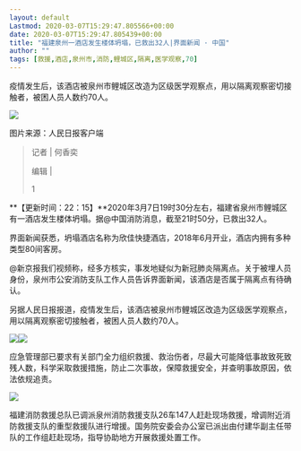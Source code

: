 ```yaml
---
layout: default
Lastmod: 2020-03-07T15:29:47.805566+00:00
date: 2020-03-07T15:29:47.805439+00:00
title: "福建泉州一酒店发生楼体坍塌，已救出32人|界面新闻 · 中国"
author: ""
tags: [救援,酒店,泉州市,消防,鲤城区,隔离,医学观察,70]
---
```


疫情发生后，该酒店被泉州市鲤城区改造为区级医学观察点，用以隔离观察密切接触者，被困人员人数约70人。

![](https://images.weserv.nl/?url=//img2.jiemian.com/101/original/20200307/158359075871719100_a580x330.jpg)

图片来源：人民日报客户端

> 记者 | 何香奕
> 
> 编辑 |
> 
> 1

**【更新时间：22：15】**2020年3月7日19时30分左右，福建省泉州市鲤城区有一酒店发生楼体坍塌。据@中国消防消息，截至21时50分，已救出32人。

界面新闻获悉，坍塌酒店名称为欣佳快捷酒店，2018年6月开业，酒店内拥有多种类型80间客房。

@新京报我们视频称，经多方核实，事发地疑似为新冠肺炎隔离点。关于被埋人员身份，泉州市公安消防支队工作人员告诉界面新闻，该酒店是否属于隔离点有待确认。

另据人民日报报道，疫情发生后，该酒店被泉州市鲤城区改造为区级医学观察点，用以隔离观察密切接触者，被困人员人数约70人。

![](https://images.weserv.nl/?url=//img1.jiemian.com/101/original/20200307/158358794256607800_a580xH.jpg)![](https://images.weserv.nl/?url=//img2.jiemian.com/101/original/20200307/158358794271766400_a580xH.jpg)

应急管理部已要求有关部门全力组织救援、救治伤者，尽最大可能降低事故致死致残人数，科学采取救援措施，防止二次事故，保障救援安全，并查明事故原因，依法依规追责。

![](https://images.weserv.nl/?url=//img2.jiemian.com/101/original/20200307/158359075871719100.jpg)

福建消防救援总队已调派泉州消防救援支队26车147人赶赴现场救援，增调附近消防救援支队的重型救援队进行增援。国务院安委会办公室已派出由付建华副主任带队的工作组赶赴现场，指导协助地方开展救援处置工作。

